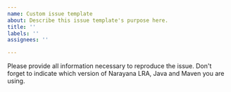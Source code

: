 ```yaml
---
name: Custom issue template
about: Describe this issue template's purpose here.
title: ''
labels: ''
assignees: ''

---
```


Please provide all information necessary to reproduce the issue.
Don't forget to indicate which version of Narayana LRA, Java and Maven you are using.
